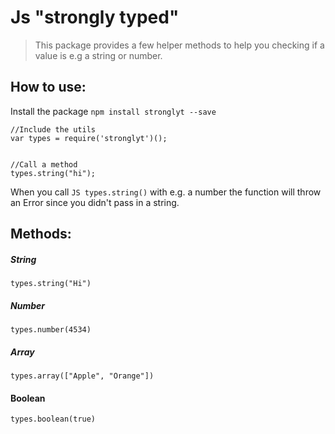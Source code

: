 # Js "strongly typed"

> This package provides a few helper methods to help you checking if a value is e.g a string or number.

## How to use:

Install the package ```npm install stronglyt --save```


```
//Include the utils
var types = require('stronglyt')();


//Call a method
types.string("hi");

````

When you call ```JS types.string()``` with e.g. a number the function will throw an Error since you didn't pass in a string.


## Methods:

##### String
```types.string("Hi")```

##### Number
```types.number(4534)```

##### Array
```types.array(["Apple", "Orange"])```

#### Boolean
```types.boolean(true)```